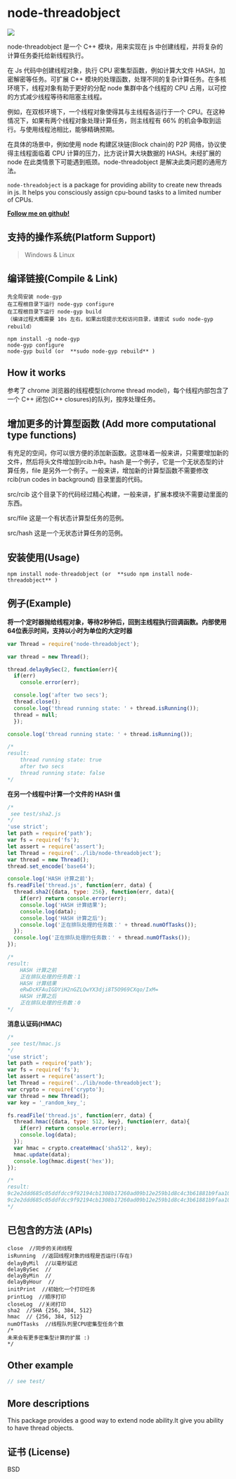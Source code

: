 # node-threadobject
![](http://admin.waketu.com/git-passing)

node-threadobject 是一个 C++ 模块，用来实现在 js 中创建线程，并将复杂的计算任务委托给新线程执行。

在 Js 代码中创建线程对象，执行 CPU 密集型函数，例如计算大文件 HASH，加密解密等任务。可扩展 C++ 模块的处理函数，处理不同的复杂计算任务。在多核环境下，线程对象有助于更好的分配 node 集群中各个线程的 CPU 占用，以可控的方式减少线程等待和阻塞主线程。

例如，在双核环境下，一个线程对象使得其与主线程各运行于一个 CPU。在这种情况下，如果有两个线程对象处理计算任务，则主线程有 66% 的机会争取到运行。与使用线程池相比，能够精确预期。

在具体的场景中，例如使用 node 构建区块链(Block chain)的 P2P 网络，协议使得主线程面临着 CPU 计算的压力，比方说计算大块数据的 HASH。未经扩展的 node 在此类情景下可能遇到瓶颈。node-threadobject 是解决此类问题的通用方法。

`node-threadobject` is a package for providing ability to create new threads in js. It helps you consciously assign cpu-bound tasks to a limited number of CPUs.

**[Follow me on github!](https://github.com/classfellow/node-threadobject)**

## 支持的操作系统(Platform Support)
> Windows & Linux

## 编译链接(Compile & Link)
```
先全局安装 node-gyp
在工程根目录下运行 node-gyp configure
在工程根目录下运行 node-gyp build
（编译过程大概需要 10s 左右，如果出现提示无权访问目录，请尝试 sudo node-gyp rebuild）

npm install -g node-gyp
node-gyp configure
node-gyp build (or  **sudo node-gyp rebuild** )
```

## How it works

参考了 chrome 浏览器的线程模型(chrome thread model)，每个线程内部包含了一个 C++ 闭包(C++ closures)的队列，按序处理任务。

## 增加更多的计算型函数 (Add more computational type functions)

有充足的空间，你可以很方便的添加新函数。这意味着一般来讲，只需要增加新的文件，然后将头文件增加到rcib.h中。hash 是一个例子，它是一个无状态型的计算任务，file 是另外一个例子。一般来讲，增加新的计算型函数不需要修改 rcib(run codes in background) 目录里面的代码。

src/rcib 这个目录下的代码经过精心构建，一般来讲，扩展本模块不需要动里面的东西。

src/file 这是一个有状态计算型任务的范例。

src/hash 这是一个无状态计算任务的范例。

## 安装使用(Usage)
```
npm install node-threadobject (or  **sudo npm install node-threadobject** )
```

## 例子(Example)

**将一个定时器抛给线程对象，等待2秒钟后，回到主线程执行回调函数。内部使用64位表示时间，支持以小时为单位的大定时器**
```js
var Thread = require('node-threadobject');

var thread = new Thread();

thread.delayBySec(2, function(err){
  if(err) 
    console.error(err);

  console.log('after two secs');
  thread.close();
  console.log('thread running state: ' + thread.isRunning());  
  thread = null;
  });

console.log('thread running state: ' + thread.isRunning());

/*
result:
    thread running state: true
    after two secs
    thread running state: false
*/
```
**在另一个线程中计算一个文件的 HASH 值**
```js
/*
 see test/sha2.js
*/
'use strict';
let path = require('path');
var fs = require('fs');
let assert = require('assert');
let Thread = require('../lib/node-threadobject');
var thread = new Thread();
thread.set_encode('base64');

console.log('HASH 计算之前');
fs.readFile('thread.js', function(err, data) {
  thread.sha2({data, type: 256}, function(err, data){
    if(err) return console.error(err);
    console.log('HASH 计算结果');
    console.log(data);
    console.log('HASH 计算之后');
    console.log('正在排队处理的任务数：' + thread.numOfTasks());
  });
  console.log('正在排队处理的任务数：' + thread.numOfTasks());
});

/*
result:
    HASH 计算之前
    正在排队处理的任务数：1
    HASH 计算结果
    eRwDcKFAuIGDYiH2nGZLQwYX3dji8T5O969CXqo/IxM=
    HASH 计算之后
    正在排队处理的任务数：0
*/
```
**消息认证码(HMAC)**
```js
/*
 see test/hmac.js
*/
'use strict';
let path = require('path');
var fs = require('fs');
let assert = require('assert');
let Thread = require('../lib/node-threadobject');
var crypto = require('crypto');
var thread = new Thread();
var key = '_random_key_';

fs.readFile('thread.js', function(err, data) {
  thread.hmac({data, type: 512, key}, function(err, data){
    if(err) return console.error(err);
    console.log(data);
  });
  var hmac = crypto.createHmac('sha512', key);
  hmac.update(data);
  console.log(hmac.digest('hex'));
});

/*
result:
9c2e2ddd685c05ddfdcc9f92194cb1308b17260ad09b12e259b1d8c4c3b61881b9faa10891f28f718a502347815d795793318c094edb504c5ac19ca0f5521895
9c2e2ddd685c05ddfdcc9f92194cb1308b17260ad09b12e259b1d8c4c3b61881b9faa10891f28f718a502347815d795793318c094edb504c5ac19ca0f5521895
*/
```

## 已包含的方法 (APIs)
```
close  //同步的关闭线程
isRunning  //返回线程对象的线程是否运行(存在)
delayByMil  //以毫秒延迟
delayBySec  //
delayByMin  //
delayByHour  //
initPrint  //初始化一个打印任务
printLog  //顺序打印
closeLog  //关闭打印
sha2  //SHA {256, 384, 512}
hmac  // {256, 384, 512}
numOfTasks  //线程队列里CPU密集型任务个数
/*
未来会有更多密集型计算的扩展 :)
*/
```

## Other example
```js
// see test/
```
## More descriptions

This package provides a good way to extend node ability.It give you ability to have thread objects.

## 证书 (License)

BSD